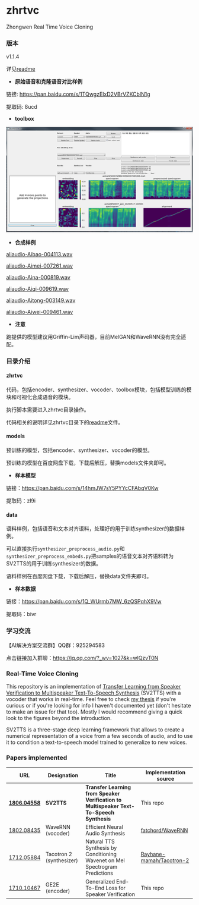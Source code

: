 # zhrtvc
Zhongwen Real Time Voice Cloning

### 版本

v1.1.4

详见[readme](zhrtvc/README.md)


* **原始语音和克隆语音对比样例**

链接: https://pan.baidu.com/s/1TQwgzEIxD2VBrVZKCblN1g 

提取码: 8ucd


* **toolbox**

![toolbox](files/toolbox.png "toolbox")


* **合成样例**

[aliaudio-Aibao-004113.wav](files/aliaudio-Aibao-004113.wav)

[aliaudio-Aimei-007261.wav](files/aliaudio-Aimei-007261.wav)

[aliaudio-Aina-000819.wav](files/aliaudio-Aina-000819.wav)

[aliaudio-Aiqi-009619.wav](files/aliaudio-Aiqi-009619.wav)

[aliaudio-Aitong-003149.wav](files/aliaudio-Aitong-003149.wav)

[aliaudio-Aiwei-009461.wav](files/aliaudio-Aiwei-009461.wav)


* **注意**

跑提供的模型建议用Griffin-Lim声码器，目前MelGAN和WaveRNN没有完全适配。


### 目录介绍

#### zhrtvc
代码，包括encoder、synthesizer、vocoder、toolbox模块，包括模型训练的模块和可视化合成语音的模块。

执行脚本需要进入zhrtvc目录操作。

代码相关的说明详见zhrtvc目录下的[readme](zhrtvc/README.md)文件。


#### models
预训练的模型，包括encoder、synthesizer、vocoder的模型。

预训练的模型在百度网盘下载，下载后解压，替换models文件夹即可。

* **样本模型**

链接：https://pan.baidu.com/s/14hmJW7sY5PYYcCFAbqV0Kw 

提取码：zl9i


#### data
语料样例，包括语音和文本对齐语料，处理好的用于训练synthesizer的数据样例。

可以直接执行`synthesizer_preprocess_audio.py`和`synthesizer_preprocess_embeds.py`把samples的语音文本对齐语料转为SV2TTS的用于训练synthesizer的数据。

语料样例在百度网盘下载，下载后解压，替换data文件夹即可。

* **样本数据**

链接：https://pan.baidu.com/s/1Q_WUrmb7MW_6zQSPqhX9Vw 

提取码：bivr


### 学习交流

【AI解决方案交流群】QQ群：925294583

点击链接加入群聊：https://jq.qq.com/?_wv=1027&k=wlQzvT0N


### Real-Time Voice Cloning
This repository is an implementation of [Transfer Learning from Speaker Verification to
Multispeaker Text-To-Speech Synthesis](https://arxiv.org/pdf/1806.04558.pdf) (SV2TTS) with a vocoder that works in real-time. Feel free to check [my thesis](https://matheo.uliege.be/handle/2268.2/6801) if you're curious or if you're looking for info I haven't documented yet (don't hesitate to make an issue for that too). Mostly I would recommend giving a quick look to the figures beyond the introduction.

SV2TTS is a three-stage deep learning framework that allows to create a numerical representation of a voice from a few seconds of audio, and to use it to condition a text-to-speech model trained to generalize to new voices.

### Papers implemented  
| URL | Designation | Title | Implementation source |
| --- | ----------- | ----- | --------------------- |
|[**1806.04558**](https://arxiv.org/pdf/1806.04558.pdf) | **SV2TTS** | **Transfer Learning from Speaker Verification to Multispeaker Text-To-Speech Synthesis** | This repo |
|[1802.08435](https://arxiv.org/pdf/1802.08435.pdf) | WaveRNN (vocoder) | Efficient Neural Audio Synthesis | [fatchord/WaveRNN](https://github.com/fatchord/WaveRNN) |
|[1712.05884](https://arxiv.org/pdf/1712.05884.pdf) | Tacotron 2 (synthesizer) | Natural TTS Synthesis by Conditioning Wavenet on Mel Spectrogram Predictions | [Rayhane-mamah/Tacotron-2](https://github.com/Rayhane-mamah/Tacotron-2)
|[1710.10467](https://arxiv.org/pdf/1710.10467.pdf) | GE2E (encoder)| Generalized End-To-End Loss for Speaker Verification | This repo |
